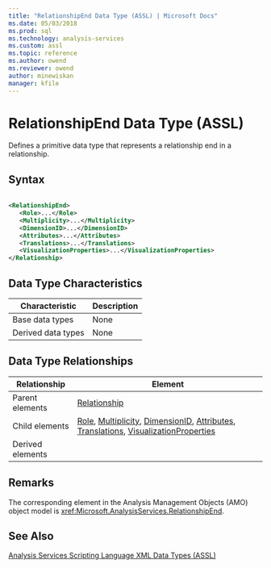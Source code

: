 ```yaml
---
title: "RelationshipEnd Data Type (ASSL) | Microsoft Docs"
ms.date: 05/03/2018
ms.prod: sql
ms.technology: analysis-services
ms.custom: assl
ms.topic: reference
ms.author: owend
ms.reviewer: owend
author: minewiskan
manager: kfile
---
```

# RelationshipEnd Data Type (ASSL)

  Defines a primitive data type that represents a relationship end in a relationship.  
  
## Syntax  
  
```xml  
  
<RelationshipEnd>  
   <Role>...</Role>  
   <Multiplicity>...</Multiplicity>  
   <DimensionID>...</DimensionID>  
   <Attributes>...</Attributes>  
   <Translations>...</Translations>  
   <VisualizationProperties>...</VisualizationProperties>  
</Relationship>  
```  
  
## Data Type Characteristics  
  
|Characteristic|Description|  
|--------------------|-----------------|  
|Base data types|None|  
|Derived data types|None|  
  
## Data Type Relationships  
  
|Relationship|Element|  
|------------------|-------------|  
|Parent elements|[Relationship](../../../analysis-services/scripting/data-type/relationship-data-type-assl.md)|  
|Child elements|[Role](../../../analysis-services/xmla/xml-elements-properties/role-element-xmla.md), [Multiplicity](../../../analysis-services/scripting/properties/multiplicity-element-assl.md), [DimensionID](../../../analysis-services/scripting/properties/dimensionid-element-assl.md), [Attributes](../../../analysis-services/scripting/collections/attributes-element-assl.md), [Translations](../../../analysis-services/scripting/collections/translations-element-assl.md), [VisualizationProperties](../../../analysis-services/scripting/data-type/relationshipendvisualizationproperties-data-type-assl.md)|  
|Derived elements||  
  
## Remarks  
 The corresponding element in the Analysis Management Objects (AMO) object model is <xref:Microsoft.AnalysisServices.RelationshipEnd>.  
  
## See Also  
 [Analysis Services Scripting Language XML Data Types &#40;ASSL&#41;](../../../analysis-services/scripting/data-type/analysis-services-scripting-language-xml-data-types-assl.md)  
  
  
